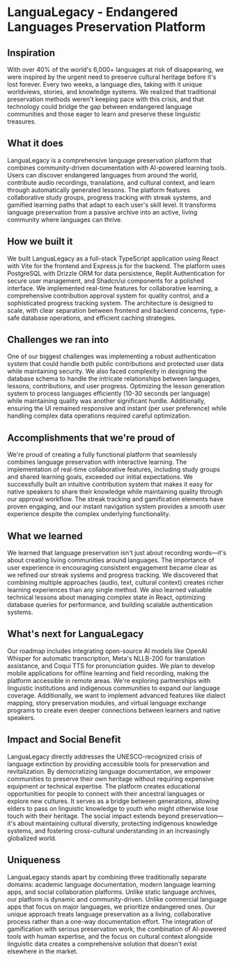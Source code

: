 # LanguaLegacy - Endangered Languages Preservation Platform

## Inspiration

With over 40% of the world's 6,000+ languages at risk of disappearing, we were inspired by the urgent need to preserve cultural heritage before it's lost forever. Every two weeks, a language dies, taking with it unique worldviews, stories, and knowledge systems. We realized that traditional preservation methods weren't keeping pace with this crisis, and that technology could bridge the gap between endangered language communities and those eager to learn and preserve these linguistic treasures.

## What it does

LanguaLegacy is a comprehensive language preservation platform that combines community-driven documentation with AI-powered learning tools. Users can discover endangered languages from around the world, contribute audio recordings, translations, and cultural context, and learn through automatically generated lessons. The platform features collaborative study groups, progress tracking with streak systems, and gamified learning paths that adapt to each user's skill level. It transforms language preservation from a passive archive into an active, living community where languages can thrive.

## How we built it

We built LanguaLegacy as a full-stack TypeScript application using React with Vite for the frontend and Express.js for the backend. The platform uses PostgreSQL with Drizzle ORM for data persistence, Replit Authentication for secure user management, and Shadcn/ui components for a polished interface. We implemented real-time features for collaborative learning, a comprehensive contribution approval system for quality control, and a sophisticated progress tracking system. The architecture is designed to scale, with clear separation between frontend and backend concerns, type-safe database operations, and efficient caching strategies.

## Challenges we ran into

One of our biggest challenges was implementing a robust authentication system that could handle both public contributions and protected user data while maintaining security. We also faced complexity in designing the database schema to handle the intricate relationships between languages, lessons, contributions, and user progress. Optimizing the lesson generation system to process languages efficiently (10-30 seconds per language) while maintaining quality was another significant hurdle. Additionally, ensuring the UI remained responsive and instant (per user preference) while handling complex data operations required careful optimization.

## Accomplishments that we're proud of

We're proud of creating a fully functional platform that seamlessly combines language preservation with interactive learning. The implementation of real-time collaborative features, including study groups and shared learning goals, exceeded our initial expectations. We successfully built an intuitive contribution system that makes it easy for native speakers to share their knowledge while maintaining quality through our approval workflow. The streak tracking and gamification elements have proven engaging, and our instant navigation system provides a smooth user experience despite the complex underlying functionality.

## What we learned

We learned that language preservation isn't just about recording words—it's about creating living communities around languages. The importance of user experience in encouraging consistent engagement became clear as we refined our streak systems and progress tracking. We discovered that combining multiple approaches (audio, text, cultural context) creates richer learning experiences than any single method. We also learned valuable technical lessons about managing complex state in React, optimizing database queries for performance, and building scalable authentication systems.

## What's next for LanguaLegacy

Our roadmap includes integrating open-source AI models like OpenAI Whisper for automatic transcription, Meta's NLLB-200 for translation assistance, and Coqui TTS for pronunciation guides. We plan to develop mobile applications for offline learning and field recording, making the platform accessible in remote areas. We're exploring partnerships with linguistic institutions and indigenous communities to expand our language coverage. Additionally, we want to implement advanced features like dialect mapping, story preservation modules, and virtual language exchange programs to create even deeper connections between learners and native speakers.

## Impact and Social Benefit

LanguaLegacy directly addresses the UNESCO-recognized crisis of language extinction by providing accessible tools for preservation and revitalization. By democratizing language documentation, we empower communities to preserve their own heritage without requiring expensive equipment or technical expertise. The platform creates educational opportunities for people to connect with their ancestral languages or explore new cultures. It serves as a bridge between generations, allowing elders to pass on linguistic knowledge to youth who might otherwise lose touch with their heritage. The social impact extends beyond preservation—it's about maintaining cultural diversity, protecting indigenous knowledge systems, and fostering cross-cultural understanding in an increasingly globalized world.

## Uniqueness

LanguaLegacy stands apart by combining three traditionally separate domains: academic language documentation, modern language learning apps, and social collaboration platforms. Unlike static language archives, our platform is dynamic and community-driven. Unlike commercial language apps that focus on major languages, we prioritize endangered ones. Our unique approach treats language preservation as a living, collaborative process rather than a one-way documentation effort. The integration of gamification with serious preservation work, the combination of AI-powered tools with human expertise, and the focus on cultural context alongside linguistic data creates a comprehensive solution that doesn't exist elsewhere in the market.